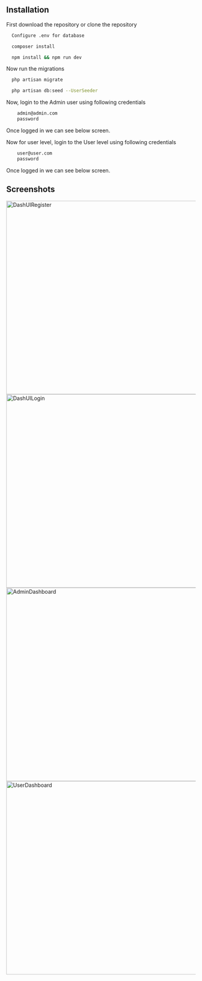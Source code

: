 
## Installation

First download the repository or clone the repository

```bash
  Configure .env for database 
```
    
```bash
  composer install 
```

```bash
  npm install && npm run dev 
```
Now run the migrations 

```bash
  php artisan migrate
```

```bash
  php artisan db:seed --UserSeeder
```


Now, login to the Admin user using following credentials

```bash
    admin@admin.com
    password
```
Once logged in we can see below screen.


Now for user level, login to the User level  using following credentials

```bash
    user@user.com
    password
```
Once logged in we can see below screen.



## Screenshots
<img width="513" alt="DashUIRegister" src="https://github.com/itsmepiyushdev/laravel-dashui-dashboard/assets/53112560/775c62db-c758-4d96-9852-0f71103efd59">

 <img width="513" alt="DashUILogin" src="https://github.com/itsmepiyushdev/laravel-dashui-dashboard/assets/53112560/636a1f4e-a858-40bc-b3fd-5ac8e828683b">
 
 <img width="513" alt="AdminDashboard" src="https://github.com/itsmepiyushdev/laravel-dashui-dashboard/assets/53112560/e2a00f06-db82-4a26-8046-3ec9e19db53f">

 
<img width="513" alt="UserDashboard" src="https://github.com/itsmepiyushdev/laravel-dashui-dashboard/assets/53112560/485f7ab7-bcb9-471e-b7fa-1d3d4b5bfae2">


